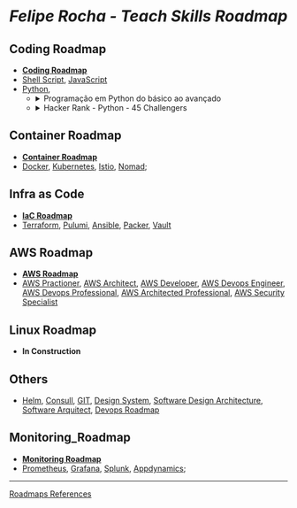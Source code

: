 # _Felipe Rocha - Teach Skills Roadmap_

## Coding Roadmap
  - **[Coding Roadmap](https://github.com/Furipe09/AboutMe/blob/Master/Coding_Roadmap.md)**
  - [Shell Script](), [JavaScript]()
  - [Python](https://roadmap.sh/python), 
    - <details><summary>Programação em Python do básico ao avançado</summary>

        | Seção       | Previsão    | Término     |
        | ----------- | ----------- | ----------- |
        | 1, 2 e 5    | 26/12/22    |  22/12/22   |
        | 3, 4 e 6    | 02/01/23    |  27/12/22   |
        | 7           | 09/01/23    |  09/01/22   |
        | 8           | 16/01/23    |  13/01/22   |
        | 9 e 11      | 23/01/23    |  15/01/22   |
        | 10          | 30/01/23    |  15/01/22   |
        | 12 e 13     | 06/02/23    |  23/01/22   |
        | 14 e 15     | 13/02/23    |  30/01/22   |
        | 16          | 20/02/23    |  06/02/22   |
        | 17          | 27/02/23    |  13/02/22   |
        | 18 e 19     | 06/03/23    |  20/02/22   |
        | 20          | 13/03/23    |  27/02/22   |
        | 21 e 22     | 20/03/23    |  06/03/22   |
        | 23 e 24     | 27/03/23    |  13/03/22   |
        | 25, 26 e 27 | 03/04/23    |  20/03/22   |
        | 25, 26 e 27 | 10/04/23    |  27/03/22   |

      </details> 
    - <details><summary>Hacker Rank - Python - 45 Challengers</summary>

        | Quantity | Previsão | Término  |
        | -------- | -------- | -------- |
        |    3     | 26/12/22 | 22/12/22 |
        |    3     | 02/01/23 | 22/12/22 |
        |    3     | 10/04/23 | 27/12/22 |
        |    3     | 16/01/23 | 27/12/22 |
        |    3     | 23/01/23 | 27/12/22 |
        |    3     | 30/01/23 | 27/12/22 |
        |    3     | 06/02/23 | 27/12/22 |
        |    3     | 13/02/23 | 27/12/22 |
        |    3     | 20/02/23 | 16/01/22 |
        |    3     | 27/02/23 | 23/01/22 |
        |    3     | 06/03/23 | 30/01/22 |
        |    3     | 13/03/23 | 06/02/22 |
        |    3     | 20/03/23 | 13/02/22 |
        |    3     | 27/03/23 | 20/02/22 |
        |    3     | 03/04/23 | 27/02/22 |

      </details> 
  
## Container Roadmap
  - **[Container Roadmap](https://github.com/Furipe09/AboutMe/blob/Master/Container_Roadmap.md)** 
  - [Docker](#docker), [Kubernetes](#kubernetes), [Istio](#istio), [Nomad](#nomad);
  
## Infra as Code
  - **[IaC Roadmap](https://github.com/Furipe09/AboutMe/blob/Master/IaC_Roadmap.md)** 
  - [Terraform](#terraform), [Pulumi](#Pulumi), [Ansible](#ansible), [Packer](#packer), [Vault](#vault)
  
## AWS Roadmap
  - **[AWS Roadmap](https://github.com/Furipe09/AboutMe/blob/Master/AWS_Roadmap.md)** 
  - [AWS Practioner](#awspractioner), [AWS Architect](#awsarchitect), [AWS Developer](#awsdeveloper), [AWS Devops Engineer](#awsdevopsprofessional), [AWS Devops Professional](#awsdevopsprofessional), [AWS Architected Professional](#awsarchitectedprofessional), [AWS Security Specialist](#awssecurityspecialist)
  

  
## Linux Roadmap
  - **In Construction**

## Others
  - [Helm](https://github.com/badtuxx/DescomplicandoHelm), [Consull](https://www.hashicorp.com/certification/consul-associate), [GIT](), [Design System](https://roadmap.sh/design-system), [Software Design Architecture](https://roadmap.sh/software-design-architecture), [Software Arquitect](https://roadmap.sh/software-architect), [Devops Roadmap](https://roadmap.sh/devops)

## Monitoring_Roadmap
  - **[Monitoring Roadmap](https://github.com/Furipe09/AboutMe/blob/Master/Observability_Roadmap.md)** 
  - [Prometheus](), [Grafana](), [Splunk](), [Appdynamics]();

---
[Roadmaps References](https://roadmap.sh/)
